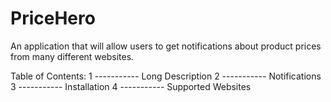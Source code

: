 # PriceHero
An application that will allow users to get notifications about product prices from many different websites. 

Table of Contents:
1 ----------- Long Description
2 ----------- Notifications
3 ----------- Installation
4 ----------- Supported Websites

